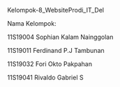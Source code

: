 Kelompok-8_WebsiteProdi_IT_Del

Nama Kelompok:

11S19004 Sophian Kalam Nainggolan

11S19011 Ferdinand P.J Tambunan

11S19032 Fori Okto Pakpahan

11S19041 Rivaldo Gabriel S
